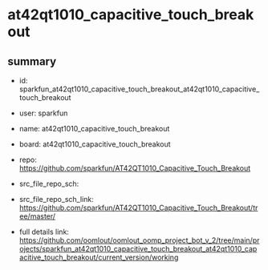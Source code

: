 # at42qt1010_capacitive_touch_breakout
 
## summary 
* id: sparkfun_at42qt1010_capacitive_touch_breakout_at42qt1010_capacitive_touch_breakout
* user: sparkfun
* name: at42qt1010_capacitive_touch_breakout
* board: at42qt1010_capacitive_touch_breakout
* repo: https://github.com/sparkfun/AT42QT1010_Capacitive_Touch_Breakout



* src_file_repo_sch: 
* src_file_repo_sch_link: https://github.com/sparkfun/AT42QT1010_Capacitive_Touch_Breakout/tree/master/
* full details link: https://github.com/oomlout/oomlout_oomp_project_bot_v_2/tree/main/projects/sparkfun_at42qt1010_capacitive_touch_breakout_at42qt1010_capacitive_touch_breakout/current_version/working  







